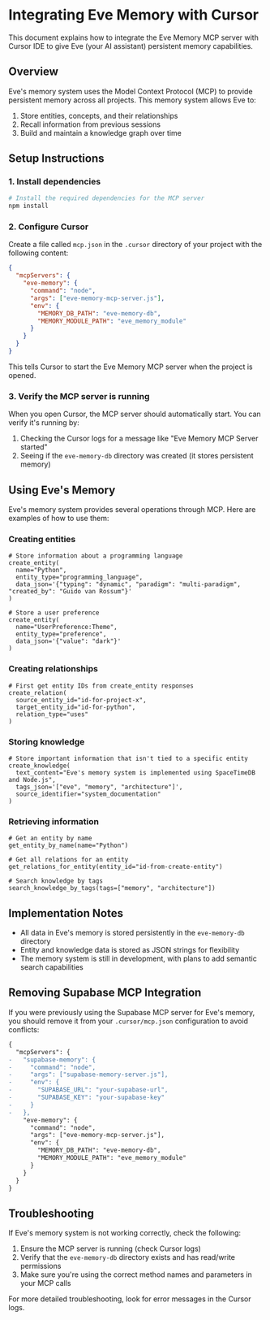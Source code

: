 # Integrating Eve Memory with Cursor

This document explains how to integrate the Eve Memory MCP server with Cursor IDE to give Eve (your AI assistant) persistent memory capabilities.

## Overview

Eve's memory system uses the Model Context Protocol (MCP) to provide persistent memory across all projects. This memory system allows Eve to:

1. Store entities, concepts, and their relationships
2. Recall information from previous sessions
3. Build and maintain a knowledge graph over time

## Setup Instructions

### 1. Install dependencies

```bash
# Install the required dependencies for the MCP server
npm install
```

### 2. Configure Cursor

Create a file called `mcp.json` in the `.cursor` directory of your project with the following content:

```json
{
  "mcpServers": {
    "eve-memory": {
      "command": "node",
      "args": ["eve-memory-mcp-server.js"],
      "env": {
        "MEMORY_DB_PATH": "eve-memory-db",
        "MEMORY_MODULE_PATH": "eve_memory_module"
      }
    }
  }
}
```

This tells Cursor to start the Eve Memory MCP server when the project is opened.

### 3. Verify the MCP server is running

When you open Cursor, the MCP server should automatically start. You can verify it's running by:

1. Checking the Cursor logs for a message like "Eve Memory MCP Server started"
2. Seeing if the `eve-memory-db` directory was created (it stores persistent memory)

## Using Eve's Memory

Eve's memory system provides several operations through MCP. Here are examples of how to use them:

### Creating entities

```
# Store information about a programming language
create_entity(
  name="Python",
  entity_type="programming_language",
  data_json='{"typing": "dynamic", "paradigm": "multi-paradigm", "created_by": "Guido van Rossum"}'
)

# Store a user preference
create_entity(
  name="UserPreference:Theme",
  entity_type="preference",
  data_json='{"value": "dark"}'
)
```

### Creating relationships

```
# First get entity IDs from create_entity responses
create_relation(
  source_entity_id="id-for-project-x",
  target_entity_id="id-for-python",
  relation_type="uses"
)
```

### Storing knowledge

```
# Store important information that isn't tied to a specific entity
create_knowledge(
  text_content="Eve's memory system is implemented using SpaceTimeDB and Node.js",
  tags_json='["eve", "memory", "architecture"]',
  source_identifier="system_documentation"
)
```

### Retrieving information

```
# Get an entity by name
get_entity_by_name(name="Python")

# Get all relations for an entity
get_relations_for_entity(entity_id="id-from-create-entity")

# Search knowledge by tags
search_knowledge_by_tags(tags=["memory", "architecture"])
```

## Implementation Notes

- All data in Eve's memory is stored persistently in the `eve-memory-db` directory
- Entity and knowledge data is stored as JSON strings for flexibility
- The memory system is still in development, with plans to add semantic search capabilities

## Removing Supabase MCP Integration

If you were previously using the Supabase MCP server for Eve's memory, you should remove it from your `.cursor/mcp.json` configuration to avoid conflicts:

```diff
{
  "mcpServers": {
-   "supabase-memory": {
-     "command": "node",
-     "args": ["supabase-memory-server.js"],
-     "env": {
-       "SUPABASE_URL": "your-supabase-url",
-       "SUPABASE_KEY": "your-supabase-key"
-     }
-   },
    "eve-memory": {
      "command": "node",
      "args": ["eve-memory-mcp-server.js"],
      "env": {
        "MEMORY_DB_PATH": "eve-memory-db",
        "MEMORY_MODULE_PATH": "eve_memory_module"
      }
    }
  }
}
```

## Troubleshooting

If Eve's memory system is not working correctly, check the following:

1. Ensure the MCP server is running (check Cursor logs)
2. Verify that the `eve-memory-db` directory exists and has read/write permissions
3. Make sure you're using the correct method names and parameters in your MCP calls

For more detailed troubleshooting, look for error messages in the Cursor logs. 